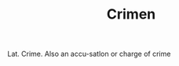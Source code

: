 ---
title: Crimen
letter: C
permalink: "/definitions/bld-crimen.html"
body: Lat. Crime. Also an accu-satlon or charge of crime
published_at: '2018-07-07'
source: Black's Law Dictionary 2nd Ed (1910)
layout: post
---